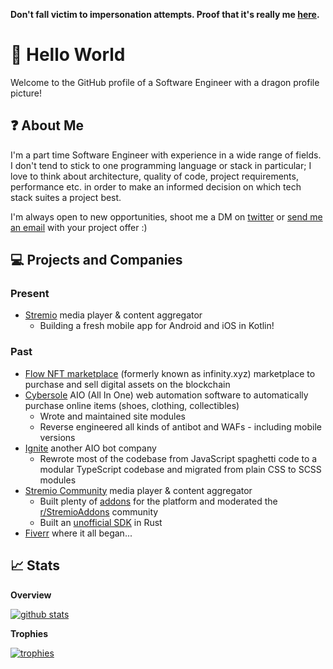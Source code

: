 **Don't fall victim to impersonation attempts. Proof that it's really me [here](https://gist.github.com/sleeyax/9a11e158f3313826eb75ace6afee23d2).**

# :wave: Hello World
Welcome to the GitHub profile of a Software Engineer with a dragon profile picture!

## :question: About Me
I'm a part time Software Engineer with experience in a wide range of fields. I don't tend to stick to one programming language or stack in particular; I love to think about architecture, quality of code, project requirements, performance etc. in order to make an informed decision on which tech stack suites a project best. 

I'm always open to new opportunities, shoot me a DM on [twitter](https://twitter.com/sleeyax) or [send me an email](mailto:yourd3veloper@gmail.com) with your project offer :) 

## 💻 Projects and Companies

### Present
- [Stremio](https://www.stremio.com/) media player & content aggregator
  - Building a fresh mobile app for Android and iOS in Kotlin!

### Past
- [Flow NFT marketplace](https://twitter.com/flowdotso) (formerly known as infinity.xyz) marketplace to purchase and sell digital assets on the blockchain
- [Cybersole](https://twitter.com/CyberSole) AIO (All In One) web automation software to automatically purchase online items (shoes, clothing, collectibles)
  - Wrote and maintained site modules
  - Reverse engineered all kinds of antibot and WAFs - including mobile versions
- [Ignite](https://twitter.com/lgnite) another AIO bot company 
  - Rewrote most of the codebase from JavaScript spaghetti code to a modular TypeScript codebase and migrated from plain CSS to SCSS modules
- [Stremio Community](https://www.stremio.com/) media player & content aggregator
  - Built plenty of [addons](https://github.com/sleeyax/stremio-addons) for the platform and moderated the [r/StremioAddons](https://www.reddit.com/r/stremioaddons) community
  - Built an [unofficial SDK](https://github.com/sleeyax/stremio-addon-sdk) in Rust
- [Fiverr](https://www.fiverr.com/sleeyax) where it all began...

## :chart_with_upwards_trend:  Stats
**Overview**

[![github stats](https://github-readme-stats.vercel.app/api?username=sleeyax&count_private=true&show_icons=true&hide_title=true&theme=dracula)](https://github.com/anuraghazra/github-readme-stats)

**Trophies**

[![trophies](https://github-profile-trophy.vercel.app/?username=sleeyax&theme=onedark&column=-1)](https://github.com/ryo-ma/github-profile-trophy)
